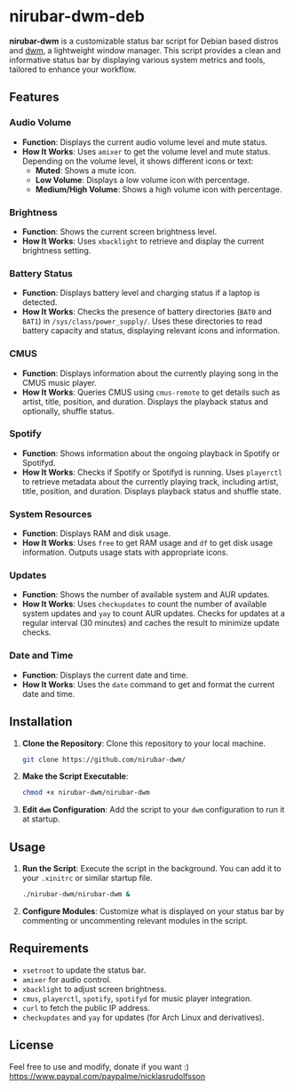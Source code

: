 # nirubar-dwm-deb

**nirubar-dwm** is a customizable status bar script for Debian based distros and [dwm](https://dwm.suckless.org/), a lightweight window manager. This script provides a clean and informative status bar by displaying various system metrics and tools, tailored to enhance your workflow.

## Features

### Audio Volume

- **Function**: Displays the current audio volume level and mute status.
- **How It Works**: Uses `amixer` to get the volume level and mute status. Depending on the volume level, it shows different icons or text:
  - **Muted**: Shows a mute icon.
  - **Low Volume**: Displays a low volume icon with percentage.
  - **Medium/High Volume**: Shows a high volume icon with percentage.

### Brightness

- **Function**: Shows the current screen brightness level.
- **How It Works**: Uses `xbacklight` to retrieve and display the current brightness setting.

### Battery Status

- **Function**: Displays battery level and charging status if a laptop is detected.
- **How It Works**: Checks the presence of battery directories (`BAT0` and `BAT1`) in `/sys/class/power_supply/`. Uses these directories to read battery capacity and status, displaying relevant icons and information.

### CMUS

- **Function**: Displays information about the currently playing song in the CMUS music player.
- **How It Works**: Queries CMUS using `cmus-remote` to get details such as artist, title, position, and duration. Displays the playback status and optionally, shuffle status.

### Spotify

- **Function**: Shows information about the ongoing playback in Spotify or Spotifyd.
- **How It Works**: Checks if Spotify or Spotifyd is running. Uses `playerctl` to retrieve metadata about the currently playing track, including artist, title, position, and duration. Displays playback status and shuffle state.

### System Resources

- **Function**: Displays RAM and disk usage.
- **How It Works**: Uses `free` to get RAM usage and `df` to get disk usage information. Outputs usage stats with appropriate icons.

### Updates

- **Function**: Shows the number of available system and AUR updates.
- **How It Works**: Uses `checkupdates` to count the number of available system updates and `yay` to count AUR updates. Checks for updates at a regular interval (30 minutes) and caches the result to minimize update checks.

### Date and Time

- **Function**: Displays the current date and time.
- **How It Works**: Uses the `date` command to get and format the current date and time.

## Installation

1. **Clone the Repository**: Clone this repository to your local machine.
    ```sh
    git clone https://github.com/nirubar-dwm/
    ```

2. **Make the Script Executable**:
    ```sh
    chmod +x nirubar-dwm/nirubar-dwm
    ```

3. **Edit `dwm` Configuration**: Add the script to your `dwm` configuration to run it at startup.

## Usage

1. **Run the Script**: Execute the script in the background. You can add it to your `.xinitrc` or similar startup file.
    ```sh
    ./nirubar-dwm/nirubar-dwm &
    ```

2. **Configure Modules**: Customize what is displayed on your status bar by commenting or uncommenting relevant modules in the script.

## Requirements

- `xsetroot` to update the status bar.
- `amixer` for audio control.
- `xbacklight` to adjust screen brightness.
- `cmus`, `playerctl`, `spotify`, `spotifyd` for music player integration.
- `curl` to fetch the public IP address.
- `checkupdates` and `yay` for updates (for Arch Linux and derivatives).

## License

Feel free to use and modify, donate if you want :) https://www.paypal.com/paypalme/nicklasrudolfsson

